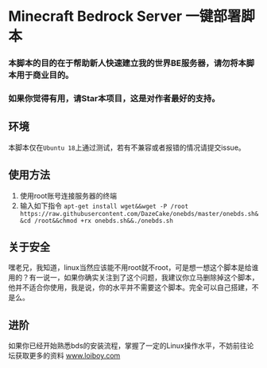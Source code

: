 # Minecraft Bedrock Server 一键部署脚本


### **本脚本的目的在于帮助新人快速建立我的世界BE服务器，请勿将本脚本用于商业目的。**
### **如果你觉得有用，请Star本项目，这是对作者最好的支持。**
  
  
 
## 环境

本脚本仅在`Ubuntu 18`上通过测试，若有不兼容或者报错的情况请提交issue。


## 使用方法

1. 使用root账号连接服务器的终端
2. 输入如下指令 `apt-get install wget&&wget -P /root https://raw.githubusercontent.com/DazeCake/onebds/master/onebds.sh&&cd /root&&chmod +rx onebds.sh&&./onebds.sh`

## 关于安全

嘿老兄，我知道，linux当然应该能不用root就不root，可是想一想这个脚本是给谁用的？有一说一，如果你确实关注到了这个问题，我建议你立马删除掉这个脚本，他并不适合你使用，我是说，你的水平并不需要这个脚本。完全可以自己搭建，不是么。

## 进阶

如果你已经开始熟悉bds的安装流程，掌握了一定的Linux操作水平，不妨前往论坛获取更多的资料 www.loiboy.com
